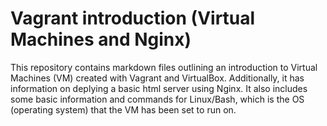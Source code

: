 # Vagrant introduction (Virtual Machines and Nginx)

This repository contains markdown files outlining an introduction to Virtual Machines (VM) created with Vagrant and VirtualBox. Additionally, it has information on deplying a basic html server using Nginx.
It also includes some basic information and commands for Linux/Bash, which is the OS (operating system) that the VM has been set to run on.
